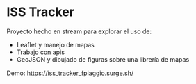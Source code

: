 # ISS Tracker

Proyecto hecho en stream para explorar el uso de:

* Leaflet y manejo de mapas
* Trabajo con apis
* GeoJSON y dibujado de figuras sobre una librería de mapas

Demo: https://iss_tracker_fpiaggio.surge.sh/
